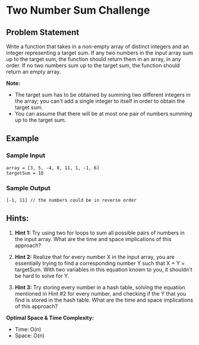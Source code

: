 # Two Number Sum Challenge

## Problem Statement

Write a function that takes in a non-empty array of distinct integers and an integer representing a target sum. If any two numbers in the input array sum up to the target sum, the function should return them in an array, in any order. If no two numbers sum up to the target sum, the function should return an empty array.

**Note:**

- The target sum has to be obtained by summing two different integers in the array; you can't add a single integer to itself in order to obtain the target sum.
- You can assume that there will be at most one pair of numbers summing up to the target sum.

## Example

### Sample Input

```
array = [3, 5, -4, 8, 11, 1, -1, 6]
targetSum = 10
```

### Sample Output

```
[-1, 11] // the numbers could be in reverse order
```

## Hints:

1. **Hint 1:** Try using two for loops to sum all possible pairs of numbers in the input array. What are the time and space implications of this approach?

2. **Hint 2:** Realize that for every number X in the input array, you are essentially trying to find a corresponding number Y such that X + Y = targetSum. With two variables in this equation known to you, it shouldn't be hard to solve for Y.

3. **Hint 3:** Try storing every number in a hash table, solving the equation mentioned in Hint #2 for every number, and checking if the Y that you find is stored in the hash table. What are the time and space implications of this approach?

**Optimal Space & Time Complexity:**

- Time: O(n)
- Space: O(n)
